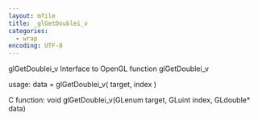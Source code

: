 ```yaml
---
layout: mfile
title: _glGetDoublei_v
categories:
  - wrap
encoding: UTF-8
---
```


glGetDoublei\_v  Interface to OpenGL function glGetDoublei\_v

usage:  data = glGetDoublei\_v( target, index )

C function:  void glGetDoublei\_v(GLenum target, GLuint index, GLdouble\* data)